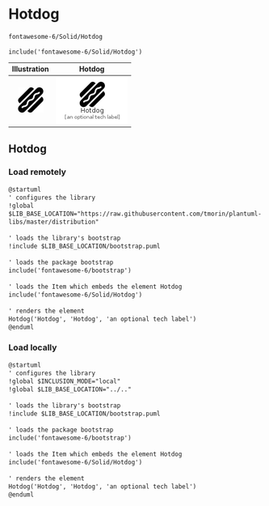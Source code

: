 # Hotdog


```text
fontawesome-6/Solid/Hotdog
```

```text
include('fontawesome-6/Solid/Hotdog')
```



| Illustration | Hotdog |
| :---: | :---: |
| ![illustration for Illustration](../../fontawesome-6/Solid/Hotdog.png) | ![illustration for Hotdog](../../fontawesome-6/Solid/Hotdog.Local.png) |




## Hotdog

### Load remotely
```plantuml
@startuml
' configures the library
!global $LIB_BASE_LOCATION="https://raw.githubusercontent.com/tmorin/plantuml-libs/master/distribution"

' loads the library's bootstrap
!include $LIB_BASE_LOCATION/bootstrap.puml

' loads the package bootstrap
include('fontawesome-6/bootstrap')

' loads the Item which embeds the element Hotdog
include('fontawesome-6/Solid/Hotdog')

' renders the element
Hotdog('Hotdog', 'Hotdog', 'an optional tech label')
@enduml
```

### Load locally
```plantuml
@startuml
' configures the library
!global $INCLUSION_MODE="local"
!global $LIB_BASE_LOCATION="../.."

' loads the library's bootstrap
!include $LIB_BASE_LOCATION/bootstrap.puml

' loads the package bootstrap
include('fontawesome-6/bootstrap')

' loads the Item which embeds the element Hotdog
include('fontawesome-6/Solid/Hotdog')

' renders the element
Hotdog('Hotdog', 'Hotdog', 'an optional tech label')
@enduml
```

